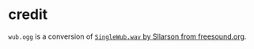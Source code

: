 # credit

`wub.ogg` is a conversion of [`SingleWub.wav` by Sllarson from freesound.org](http://freesound.org/people/Sllarson/sounds/342570/).

